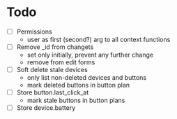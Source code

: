 # Todo

- [ ] Permissions
  - user as first (second?) arg to all context functions
- [ ] Remove _id from changets
  - set only initially, prevent any further change
  - remove from edit forms
- [ ] Soft delete stale devices
  - only list non-deleted devices and buttons
  - mark deleted buttons in button plan
- [ ] Store button.last_click_at
  - mark stale buttons in button plans
- [ ] Store device.battery
